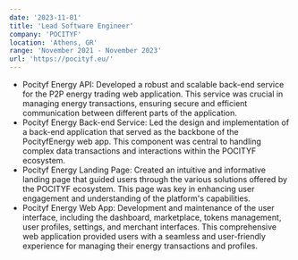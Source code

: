 ```yaml
---
date: '2023-11-01'
title: 'Lead Software Engineer'
company: 'POCITYF'
location: 'Athens, GR'
range: 'November 2021 - November 2023'
url: 'https://pocityf.eu/'
---
```


- Pocityf Energy API: Developed a robust and scalable back-end service for the P2P energy trading web application. This service was crucial in managing energy transactions, ensuring secure and efficient communication between different parts of the application.
- Pocityf Energy Back-end Service: Led the design and implementation of a back-end application that served as the backbone of the PocityfEnergy web app. This component was central to handling complex data transactions and interactions within the POCITYF ecosystem.
- Pocityf Energy Landing Page: Created an intuitive and informative landing page that guided users through the various solutions offered by the POCITYF ecosystem. This page was key in enhancing user engagement and understanding of the platform's capabilities.
- Pocityf Energy Web App: Development and maintenance of the user interface, including the dashboard, marketplace, tokens management, user profiles, settings, and merchant interfaces. This comprehensive web application provided users with a seamless and user-friendly experience for managing their energy transactions and profiles.
